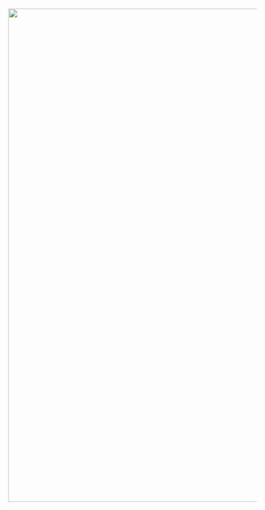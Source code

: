 <h4 style="text-align: center;"><img style="display: block; margin-left: auto; margin-right: auto;" src="https://i.ibb.co/BN0CNhT/More-Hammers-and-Excavat.png" alt="" width="1000" /></h4>
